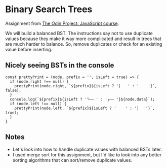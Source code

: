 # Binary Search Trees

Assignment from [The Odin Project: JavaScript course](https://www.theodinproject.com/lessons/javascript-binary-search-trees).

We will build a balanced BST. The instructions say not to use duplicate values because they make it way more complicated and result in trees that are much harder to balance. So, remove duplicates or check for an existing value before inserting.

## Nicely seeing BSTs in the console

```JS
const prettyPrint = (node, prefix = '', isLeft = true) => {
  if (node.right !== null) {
    prettyPrint(node.right, `${prefix}${isLeft ? '│   ' : '    '}`, false);
  }
  console.log(`${prefix}${isLeft ? '└── ' : '┌── '}${node.data}`);
  if (node.left !== null) {
    prettyPrint(node.left, `${prefix}${isLeft ? '    ' : '│   '}`, true);
  }
}
```

## Notes

- Let's look into how to handle duplicate values with balanced BSTs later.
- I used merge sort for this assignment, but I'd like to look into any better sorting algorithms that can sort/remove duplicate values.